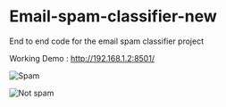 # Email-spam-classifier-new
End to end code for the email spam classifier project




Working Demo : http://192.168.1.2:8501/














![Spam](https://user-images.githubusercontent.com/109967742/180793777-2dfa2d07-c88b-484f-811f-f41a7bcc43be.png)

















![Not spam](https://user-images.githubusercontent.com/109967742/180793979-5da0d2d0-6db1-4c6d-a85b-a651d58baefd.png)



